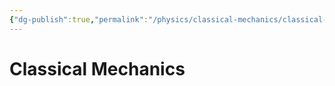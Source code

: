 ```yaml
---
{"dg-publish":true,"permalink":"/physics/classical-mechanics/classical-mechanics/","dgHomeLink":true,"dgPassFrontmatter":false,"dgShowLocalGraph":true}
---
```


# Classical Mechanics
